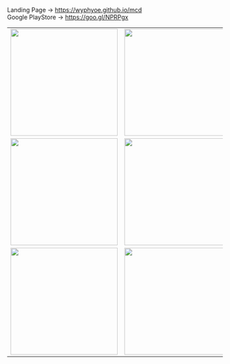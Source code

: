 Landing Page -> https://wyphyoe.github.io/mcd</br>
Google PlayStore -> https://goo.gl/NPRPgx

<p align="center">
<table align="center">
       <tr>
          <td><img src="https://github.com/wyphyoe/mcd-android/blob/master/assets/view1.png" width="250"></td>
          <td><img src="https://github.com/wyphyoe/mcd-android/blob/master/assets/view2.png" width="250"></td>
          <td><img src="https://github.com/wyphyoe/mcd-android/blob/master/assets/view3.png" width="250"></td>
       </tr>
       <tr>
          <td><img src="https://github.com/wyphyoe/mcd-android/blob/master/assets/view4.png" width="250"></td>
          <td><img src="https://github.com/wyphyoe/mcd-android/blob/master/assets/view5.png" width="250"></td>
          <td><img src="https://github.com/wyphyoe/mcd-android/blob/master/assets/view6.png" width="250"></td>
       </tr>
       <tr>
          <td><img src="https://github.com/wyphyoe/mcd-android/blob/master/assets/view7.png" width="250"></td>
          <td><img src="https://github.com/wyphyoe/mcd-android/blob/master/assets/view8.png" width="250"></td>
       </tr>
 </table>
</p>

